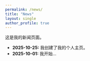 ```yaml
---
permalink: /news/
title: "News"
layout: single
author_profile: true
---
```


这是我的新闻页面。

* **2025-10-25:** 我创建了我的个人主页。
* **2025-10-01:** 我开始...
